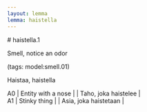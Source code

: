 ```yaml
---
layout: lemma
lemma: haistella
---
```


<div class="sense">
# <span class="sensename">haistella.1</span>

<span class="description">Smell, notice an odor</span>

(tags: model:smell.01)

<span class="description">Haistaa, haistella</span>

A0 | Entity with a nose |   | Taho, joka haistelee |  
A1 | Stinky thing |   | Asia, joka haistetaan |  

</div>

